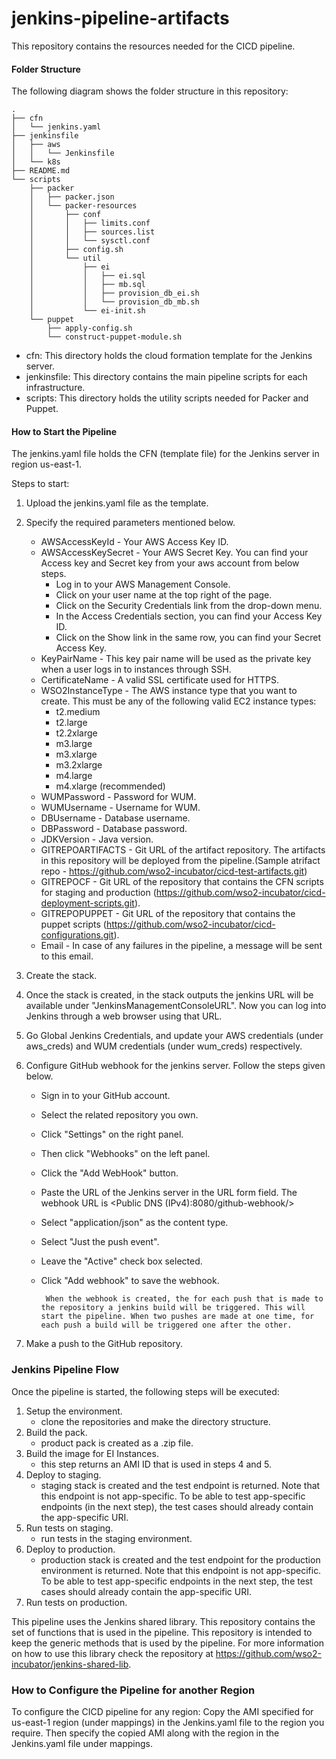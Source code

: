# jenkins-pipeline-artifacts

This repository contains the resources needed for the CICD pipeline.

#### Folder Structure
The following diagram shows the folder structure in this repository:

```
.
├── cfn
│   └── jenkins.yaml
├── jenkinsfile
│   ├── aws
│   │   └── Jenkinsfile
│   └── k8s
├── README.md
└── scripts
    ├── packer
    │   ├── packer.json
    │   └── packer-resources
    │       ├── conf
    │       │   ├── limits.conf
    │       │   ├── sources.list
    │       │   └── sysctl.conf
    │       ├── config.sh
    │       └── util
    │           ├── ei
    │           │   ├── ei.sql
    │           │   ├── mb.sql
    │           │   ├── provision_db_ei.sh
    │           │   └── provision_db_mb.sh
    │           └── ei-init.sh
    └── puppet
        ├── apply-config.sh
        └── construct-puppet-module.sh
```
* cfn: This directory holds the cloud formation template for the Jenkins server.
* jenkinsfile: This directory contains the main pipeline scripts for each infrastructure.
* scripts: This directory holds the utility scripts needed for Packer and Puppet.

#### How to Start the Pipeline
The jenkins.yaml file holds the CFN (template file) for the Jenkins server in region us-east-1.

Steps to start:
1.  Upload the jenkins.yaml file as the template.
2.  Specify the required parameters mentioned below.
    *   AWSAccessKeyId - Your AWS Access Key ID.
    *   AWSAccessKeySecret - Your AWS Secret Key.
    You can find your Access key and Secret key from your aws account from below steps.
        -   Log in to your AWS Management Console.
        -   Click on your user name at the top right of the page.
        -   Click on the Security Credentials link from the drop-down menu.
        -   In the Access Credentials section, you can find your Access Key ID.
        -   Click on the Show link in the same row, you can find your Secret Access Key.
    *   KeyPairName - This key pair name will be used as the private key when a user logs in to instances through SSH.
    *   CertificateName - A valid SSL certificate used for HTTPS.
    *   WSO2InstanceType - The AWS instance type that you want to create. This must be any of the following valid EC2 instance types:
        -   t2.medium
        -   t2.large
        -   t2.2xlarge
        -   m3.large
        -   m3.xlarge
        -   m3.2xlarge
        -   m4.large
        -   m4.xlarge (recommended)
    *   WUMPassword - Password for WUM.
    *   WUMUsername - Username for WUM.
    *   DBUsername - Database username.
    *   DBPassword - Database password.
    *   JDKVersion - Java version.
    *   GITREPOARTIFACTS - Git URL of the artifact repository. The artifacts in this repository will be deployed from the pipeline.(Sample atrifact repo - https://github.com/wso2-incubator/cicd-test-artifacts.git)
    *   GITREPOCF - Git URL of the repository that contains the CFN scripts for staging and production (https://github.com/wso2-incubator/cicd-deployment-scripts.git).
    *   GITREPOPUPPET - Git URL of the repository that contains the puppet scripts (https://github.com/wso2-incubator/cicd-configurations.git).
    *   Email - In case of any failures in the pipeline, a message will be sent to this email.

3. Create the stack.
4. Once the stack is created, in the stack outputs the jenkins URL will be available under "JenkinsManagementConsoleURL". Now you can log into Jenkins through a web browser using that URL.
5. Go Global Jenkins Credentials, and update your AWS credentials (under aws_creds) and WUM credentials (under wum_creds) respectively.
6. Configure GitHub webhook for the jenkins server. Follow the steps given below.
    - Sign in to your GitHub account.
    - Select the related repository you own.
    - Click "Settings" on the right panel.
    - Then click "Webhooks" on the left panel.
    - Click the "Add WebHook" button.
    - Paste the URL of the Jenkins server in the URL form field. The webhook URL is <Public DNS (IPv4):8080/github-webhook/>
    - Select "application/json" as the content type.
    - Select "Just the push event".
    - Leave the "Active" check box selected.
    - Click "Add webhook" to save the webhook.

           When the webhook is created, the for each push that is made to the repository a jenkins build will be triggered. This will start the pipeline. When two pushes are made at one time, for each push a build will be triggered one after the other.

5.  Make a push to the GitHub repository.

### Jenkins Pipeline Flow
Once the pipeline is started, the following steps will be executed:

1. Setup the environment.
    - clone the repositories and make the directory structure.
2. Build the pack.
    - product pack is created as a .zip file.
3. Build the image for EI Instances.
    - this step returns an AMI ID that is used in steps 4 and 5.
4. Deploy to staging.
    - staging stack is created and the test endpoint is returned. Note that this endpoint is not app-specific. To be able to test app-specific endpoints (in the next step), the test cases should already contain the app-specific URI.
5. Run tests on staging.
    - run tests in the staging environment.
6. Deploy to production.
    - production stack is created and the test endpoint for the production environment is returned. Note that this endpoint is not app-specific. To be able to test app-specific endpoints in the next step, the test cases should already contain the app-specific URI.
7. Run tests on production.

This pipeline uses the Jenkins shared library. This repository contains the set of functions that is used in the pipeline. This repository is intended to keep the generic methods that is used by the pipeline. For more information on how to use this library check the repository at https://github.com/wso2-incubator/jenkins-shared-lib.

### How to Configure the Pipeline for another Region

To configure the CICD pipeline for any region: Copy the AMI specified for us-east-1 region (under mappings) in the Jenkins.yaml file to the region you require. Then specify the copied AMI along with the region in the Jenkins.yaml file under mappings.